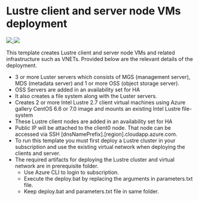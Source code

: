 ﻿# Lustre client and server node VMs deployment

<a href="https://portal.azure.com/#create/Microsoft.Template/uri/https%3A%2F%2Fraw.githubusercontent.com%2FAzure%2Fazure-quickstart-templates%2Fmaster%2Fintel-lustre-client-server%2Fazuredeploy.json" target="_blank">
<img src="http://azuredeploy.net/deploybutton.png"/>
</a>
<a href="http://armviz.io/#/?load=https://raw.githubusercontent.com/Azure/azure-quickstart-templates/master/intel-lustre-client-server/azuredeploy.json" target="_blank">
<img src="http://armviz.io/visualizebutton.png"/>
</a>


This template creates Lustre client and server node VMs and related infrastructure such as VNETs. Provided below are the relevant details of the deployment.

* 3 or more Luster servers which consists of MGS (management server), MDS (metadata server) and 1 or more OSS (object storage server).
* OSS Servers are added in an availability set for HA
* It also creates a file system along with the Luster servers. 
* Creates 2 or more Intel Lustre 2.7 client virtual machines using Azure gallery CentOS 6.6 or 7.0 image and mounts an existing Intel Lustre file-system
* These Lustre client nodes are added in an availability set for HA
* Public IP will be attached to the client0 node. That node can be accessed via SSH [dnsNamePrefix].[region].cloudapp.azure.com.
* To run this template you must first deploy a Lustre cluster in your subscription and use the existing virtual network when deploying the clients and server.
* The required artifacts for deploying the Lustre cluster and virtual network are in prerequisite folder.
	* Use Azure CLI to login to subscription.
	* Execute the deploy.bat by replacing the arguments in parameters.txt file.
	* Keep deploy.bat and parameters.txt file in same folder.
